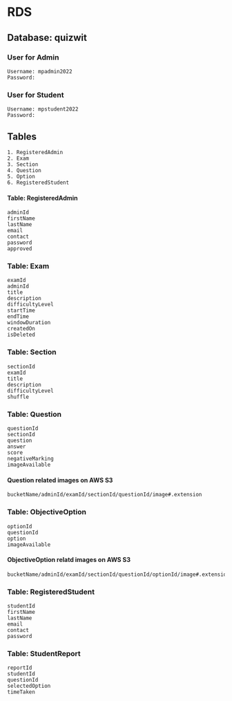 # RDS

## Database: quizwit

### User for Admin
```
Username: mpadmin2022
Password:
```

### User for Student
```
Username: mpstudent2022
Password:
```

## Tables
```
1. RegisteredAdmin
2. Exam
3. Section
4. Question
5. Option
6. RegisteredStudent
```

#### Table: RegisteredAdmin
```
adminId
firstName
lastName
email
contact
password
approved
```

### Table: Exam
```
examId
adminId
title
description
difficultyLevel
startTime
endTime
windowDuration
createdOn
isDeleted
```

### Table: Section
```
sectionId
examId
title
description
difficultyLevel
shuffle
```

### Table: Question
```
questionId
sectionId
question
answer
score
negativeMarking
imageAvailable
```

#### Question related images on AWS S3
```
bucketName/adminId/examId/sectionId/questionId/image#.extension
```

### Table: ObjectiveOption
```
optionId
questionId
option
imageAvailable
```

#### ObjectiveOption relatd images on AWS S3
```
bucketName/adminId/examId/sectionId/questionId/optionId/image#.extension
```

### Table: RegisteredStudent
```
studentId
firstName
lastName
email
contact
password
```

### Table: StudentReport
```
reportId
studentId
questionId
selectedOption
timeTaken
```

